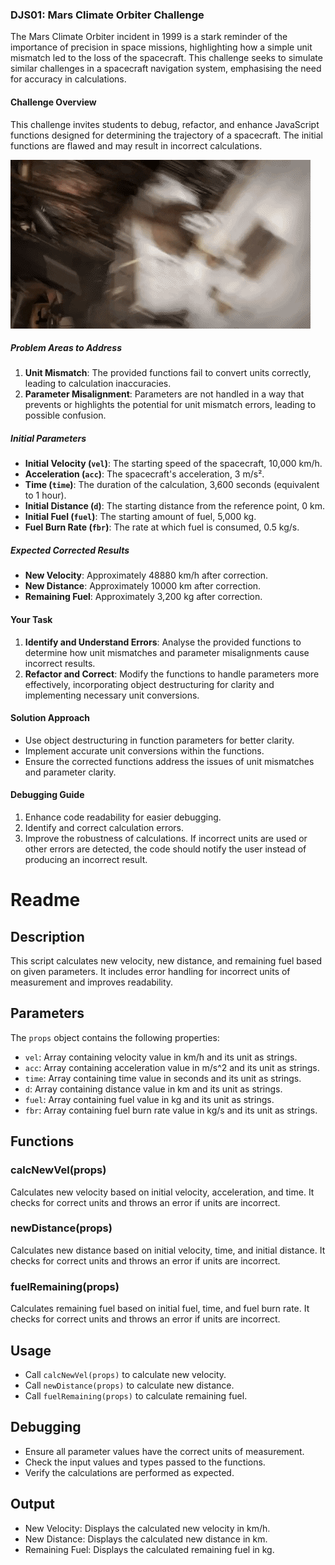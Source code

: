 ### DJS01: Mars Climate Orbiter Challenge

The Mars Climate Orbiter incident in 1999 is a stark reminder of the importance of precision in space missions, highlighting how a simple unit mismatch led to the loss of the spacecraft. This challenge seeks to simulate similar challenges in a spacecraft navigation system, emphasising the need for accuracy in calculations.

#### Challenge Overview

This challenge invites students to debug, refactor, and enhance JavaScript functions designed for determining the trajectory of a spacecraft. The initial functions are flawed and may result in incorrect calculations.

![alt text](mars.gif)

##### Problem Areas to Address

1. **Unit Mismatch**: The provided functions fail to convert units correctly, leading to calculation inaccuracies.
2. **Parameter Misalignment**: Parameters are not handled in a way that prevents or highlights the potential for unit mismatch errors, leading to possible confusion.

##### Initial Parameters

- **Initial Velocity (`vel`)**: The starting speed of the spacecraft, 10,000 km/h.
- **Acceleration (`acc`)**: The spacecraft's acceleration, 3 m/s².
- **Time (`time`)**: The duration of the calculation, 3,600 seconds (equivalent to 1 hour).
- **Initial Distance (`d`)**: The starting distance from the reference point, 0 km.
- **Initial Fuel (`fuel`)**: The starting amount of fuel, 5,000 kg.
- **Fuel Burn Rate (`fbr`)**: The rate at which fuel is consumed, 0.5 kg/s.

##### Expected Corrected Results

- **New Velocity**: Approximately 48880 km/h after correction.
- **New Distance**: Approximately 10000 km after correction.
- **Remaining Fuel**: Approximately 3,200 kg after correction.

#### Your Task

1. **Identify and Understand Errors**: Analyse the provided functions to determine how unit mismatches and parameter misalignments cause incorrect results.
2. **Refactor and Correct**: Modify the functions to handle parameters more effectively, incorporating object destructuring for clarity and implementing necessary unit conversions.

#### Solution Approach

- Use object destructuring in function parameters for better clarity.
- Implement accurate unit conversions within the functions.
- Ensure the corrected functions address the issues of unit mismatches and parameter clarity.

#### Debugging Guide

1. Enhance code readability for easier debugging.
2. Identify and correct calculation errors.
3. Improve the robustness of calculations. If incorrect units are used or other errors are detected, the code should notify the user instead of producing an incorrect result.

 # Readme
 
 ## Description
 This script calculates new velocity, new distance, and remaining fuel based on given parameters. It includes error handling for incorrect units of measurement and improves readability.
 
 ## Parameters
 The `props` object contains the following properties:
 - `vel`: Array containing velocity value in km/h and its unit as strings.
 - `acc`: Array containing acceleration value in m/s^2 and its unit as strings.
 - `time`: Array containing time value in seconds and its unit as strings.
 - `d`: Array containing distance value in km and its unit as strings.
 - `fuel`: Array containing fuel value in kg and its unit as strings.
 - `fbr`: Array containing fuel burn rate value in kg/s and its unit as strings.
 
 ## Functions
 ### calcNewVel(props)
 Calculates new velocity based on initial velocity, acceleration, and time. It checks for correct units and throws an error if units are incorrect.
 
 ### newDistance(props)
 Calculates new distance based on initial velocity, time, and initial distance. It checks for correct units and throws an error if units are incorrect.
 
 ### fuelRemaining(props)
 Calculates remaining fuel based on initial fuel, time, and fuel burn rate. It checks for correct units and throws an error if units are incorrect.
 
 ## Usage
 - Call `calcNewVel(props)` to calculate new velocity.
 - Call `newDistance(props)` to calculate new distance.
 - Call `fuelRemaining(props)` to calculate remaining fuel.
 
 ## Debugging
 - Ensure all parameter values have the correct units of measurement.
 - Check the input values and types passed to the functions.
 - Verify the calculations are performed as expected.
 
 ## Output
 - New Velocity: Displays the calculated new velocity in km/h.
 - New Distance: Displays the calculated new distance in km.
 - Remaining Fuel: Displays the calculated remaining fuel in kg.
